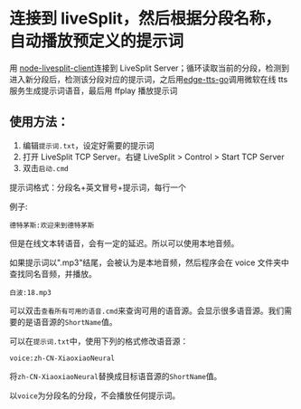 # 连接到 liveSplit，然后根据分段名称，自动播放预定义的提示词

用 [node-livesplit-client](https://github.com/satanch/node-livesplit-client)连接到 LiveSplit Server；循环读取当前的分段，检测到进入新分段后，检测该分段对应的提示词，之后用[edge-tts-go](https://github.com/wujunwei928/edge-tts-go)调用微软在线 tts 服务生成提示词语音，最后用 ffplay 播放提示词

## 使用方法：

1. 编辑`提示词.txt`，设定好需要的提示词
2. 打开 LiveSplit TCP Server。右键 LiveSplit > Control > Start TCP Server
3. 双击`启动.cmd`

提示词格式：分段名+英文冒号+提示词，每行一个

例子:

```
德特茅斯:欢迎来到德特茅斯
```
但是在线文本转语音，会有一定的延迟。所以可以使用本地音频。

如果提示词以".mp3"结尾，会被认为是本地音频，然后程序会在 voice 文件夹中查找同名音频，并播放。

```
白波:18.mp3
```

可以双击`查看所有可用的语音.cmd`来查询可用的语音源。会显示很多语音源。我们需要的是语音源的`ShortName`值。

可以在`提示词.txt`中，使用下列的格式修改语音源：

```
voice:zh-CN-XiaoxiaoNeural
```

将`zh-CN-XiaoxiaoNeural`替换成目标语音源的`ShortName`值。

以`voice`为分段名的分段，不会播放任何提示词。

